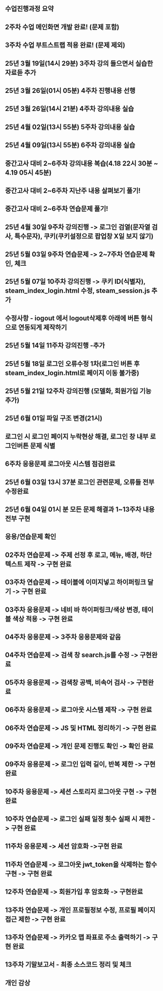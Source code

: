 ## 수업진행과정 요약
## 2주차 수업 메인화면 개발 완료! (문제 포함)
## 3주차 수업 부트스트랩 적용 완료! (문제 제외)
## 25년 3월 19일(14시 29분) 3주차 강의 들으면서 실습한 자료듣 추가
## 25년 3월 26일(01시 05분) 4주차 진행내용 선행
## 25년 3월 26일(14시 21분) 4주차 강의내용 실습
## 25년 4월 02일(13시 55분) 5주차 강의내용 실습
## 25년 4월 09일(13시 55분) 6주차 강의내용 실습
## 중간고사 대비 2~6주차 강의내용 복습(4.18 22시 30분 ~ 4.19 05시 45분)
## 중간고사 대비 2~6주차 지난주 내용 살펴보기 풀기!
## 중간고사 대비 2~6주차 연습문제 풀기!
## 25년 4월 30일 9주차 강의진행 -> 로그인 검열(문자열 검사, 특수문자), 쿠키(쿠키설정으로 팝업창 X일 보지 않기)
## 25년 5월 03일 9주차 연습문제 -> 2~7주차 연습문제 확인, 체크
## 25년 5월 07일 10주차 강의진행 -> 쿠키 ID(식별자), steam_index_login.html 수정, steam_session.js 추가
## 수정사항 - iogout <body class="text-center" onload="logout();">에서 logout삭제후 아래에 버튼 형식으로 연동되게 제작하기
## 25년 5월 14일 11주차 강의진행 -추가
## 25년 5월 18일 로그인 오류수정 1차(로그인 버튼 후 steam_index_login.html로 페이지 이동 불가중)
## 25년 5월 21일 12주차 강의진행 (모델화, 회원가입 기능 추가)
## 25년 6월 01일 파일 구조 변경(21시)
## 로그인 시 로그인 페이지 누락현상 해결, 로그인 창 내부 로그인버튼 문제 식별
## 6주차 응용문제 로그아웃 시스템 점검완료
## 25년 6월 03일 13시 37분 로그인 관련문제, 오류들 전부 수정완료
## 25년 6월 04일 01시 분 모든 문제 해결과 1~13주차 내용 전부 구현


## 응용/연습문제 확인
## 02주차 연습문제 -> 주제 선정 후 로고, 메뉴, 배경, 하단 텍스트 제작 -> 구현 완료
## 03주차 연습문제 -> 테이블에 이미지넣고 하이퍼링크 달기 -> 구현 완료
## 03주차 응용문제 -> 네비 바 하이퍼링크/색상 변경, 테이블 색상 적용 -> 구현 완료
## 04주차 응용문제 -> 3주차 응용문제와 같음
## 04주차 연습문제 -> 검색 창 search.js를 수정 -> 구현완료
## 05주차 응용문제 -> 검색창 공백, 비속어 검사 -> 구현완료
## 06주차 응용문제 -> 로그아웃 시스템 제작 -> 구현 완료
## 06주차 연습문제 -> JS 및 HTML 정리하기 -> 구현 완료
## 09주차 연습문제 -> 개인 문제 진행도 확인 -> 확인 완료
## 09주차 응용문제 -> 로그인 입력 길이, 반복 제한 -> 구현 완료
## 10주차 응용문제 -> 세션 스토리지 로그아웃 구현 -> 구현완료
## 10주차 연습문제 -> 로그인 실패 일정 횟수 실패 시 제한 -> 구현 완료
## 11주차 응용문제 -> 세션 암호화 ->구현 완료
## 11주차 연습문제 -> 로그아웃 jwt_token을 삭제하는 함수 구현 -> 구현 완료
## 12주차 연습문제 -> 회원가입 후 암호화 -> 구현완료
## 13주차 연습문제 -> 개인 프로필정보 수정, 프로필 페이지 접근 제한 -> 구현 완료
## 13주차 연습문제 -> 카카오 맵 좌표로 주소 출력하기 -> 구현 완료
## 13주차 기말보고서 - 최종 소스코드 정리 및 체크


## 개인 감상